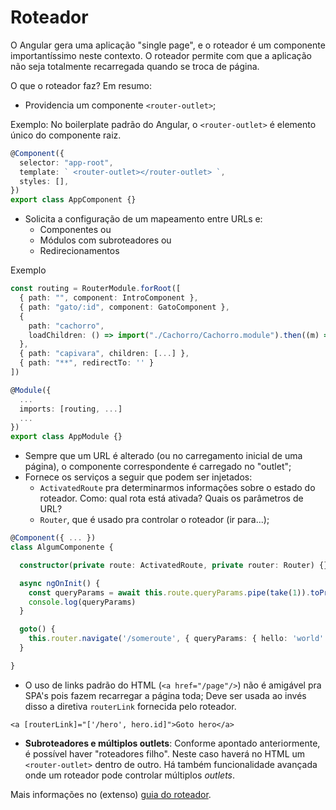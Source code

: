 # Roteador

O Angular gera uma aplicação "single page", e o roteador é um componente importantíssimo neste contexto. O roteador permite com que a aplicação não seja totalmente recarregada quando se troca de página.

O que o roteador faz? Em resumo:

* Providencia um componente `<router-outlet>`;

Exemplo: No boilerplate padrão do Angular, o `<router-outlet>` é elemento único do componente raiz.

```typescript
@Component({
  selector: "app-root",
  template: ` <router-outlet></router-outlet> `,
  styles: [],
})
export class AppComponent {}
```

* Solicita a configuração de um mapeamento entre URLs e:
  * Componentes ou
  * Módulos com subroteadores ou
  * Redirecionamentos

Exemplo

```typescript
const routing = RouterModule.forRoot([
  { path: "", component: IntroComponent },
  { path: "gato/:id", component: GatoComponent },
  {
    path: "cachorro",
    loadChildren: () => import("./Cachorro/Cachorro.module").then((m) => m.CachorroModule), // usado para "code splitting"
  },
  { path: "capivara", children: [...] },
  { path: "**", redirectTo: '' }
])

@Module({
  ...
  imports: [routing, ...]
  ...
})
export class AppModule {}
```

* Sempre que um URL é alterado \(ou no carregamento inicial de uma página\), o componente correspondente é carregado no "outlet";
* Fornece os serviços a seguir que podem ser injetados:
  * `ActivatedRoute` pra determinarmos informações sobre o estado do roteador. Como: qual rota está ativada? Quais os parâmetros de URL?
  * `Router`, que é usado pra controlar o roteador \(ir para...\);

```typescript
@Component({ ... })
class AlgumComponente {

  constructor(private route: ActivatedRoute, private router: Router) {}

  async ngOnInit() {
    const queryParams = await this.route.queryParams.pipe(take(1)).toPromise()
    console.log(queryParams)
  }

  goto() {
    this.router.navigate('/someroute', { queryParams: { hello: 'world' } })
  }

}
```

* O uso de links padrão do HTML \(`<a href="/page"/>`\) não é amigável pra SPA's pois fazem recarregar a página toda; Deve ser usada ao invés disso a diretiva `routerLink` fornecida pelo roteador.

```markup
<a [routerLink]="['/hero', hero.id]">Goto hero</a>
```

* **Subroteadores e múltiplos outlets**: Conforme apontado anteriormente, é possível haver "roteadores filho". Neste caso haverá no HTML um `<router-outlet>` dentro de outro. Há também funcionalidade avançada onde um roteador pode controlar múltiplos _outlets_.

Mais informações no \(extenso\) [guia do roteador](https://angular.io/guide/router-tutorial-toh).


